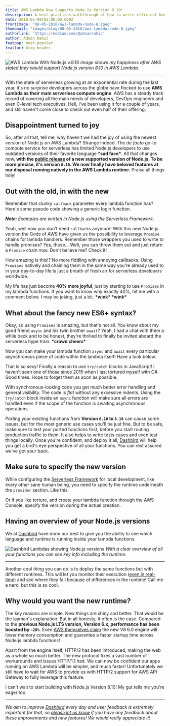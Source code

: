 ```yaml
---
title: AWS Lambda Now Supports Node.js Version 8.10!
description: A best practices walkthrough of how to write efficient Node.js 8.10 code on AWS Lambda. This is packed with examples of how to re-write your existing Node.js 6.10 code as well!
date: 2018-05-09T01:00:00.000Z
frontImage: "08-05-2018/aws-lambda-node-8.jpeg"
thumbnail: "images/blog/08-05-2018/aws-lambda-node-8.jpeg"
authorlink: 'https://medium.com/@adnanrahic'
author: Adnan Rahić
featpop: most-popular
featloc: blog-header
---
```

![AWS Lambda With Node.js v.8.10](/images/blog/08-05-2018/aws-lambda-node-8.jpeg)
_Image shows my happiness after AWS stated they would support Node.js version 8.10 in AWS Lambda._

___

With the state of serverless growing at an exponential rate during the last year, it's no surprise developers across the globe have flocked to use **AWS Lambda as their main serverless compute engine**. AWS has a steady track record of covering all the main needs of developers, DevOps engineers and even C-level tech executives. Hell, I've been using it for a couple of years, and still haven't come close to check out even half of their offering. 

## Disappointment turned to joy 
So, after all that, tell me, why haven't we had the joy of using the newest version of Node.js on AWS Lambda? Strange indeed. The _de facto_ go-to compute service for serverless has limited Node.js developers to use outdated versions of their favorite language **\*sad face\***. All that changes now, **with the [public release](https://aws.amazon.com/blogs/compute/node-js-8-10-runtime-now-available-in-aws-lambda/) of a new supported version of Node.js. To be more precise, it's version `8.10`. We now finally have beloved features at our disposal running natively in the AWS Lambda runtime.** Praise all things holy!

## Out with the old, in with the new
Remember that clunky `callback` parameter every lambda function has? Here's some pseudo code showing a generic login function.

_**Note**: Examples are written in Node.js using the Serverless Framework._

<script src="https://gist.github.com/adnanrahic/693516c84cdb318b6335a1dd82a51a2e.js"></script>

Yeah, well now you don't need `callback`s anymore! With this new Node.js version the Gods of AWS have given us the possibility to leverage `Promise` chains for lambda handlers. Remember those wrappers you used to write to handle promises? Yes, those... Well, you can throw them out and just return a `Promise` chain now. Don't believe me? Check it!

<script src="https://gist.github.com/adnanrahic/e8b45fb452f5ce53d3907b9f184b22c8.js"></script>

How amazing is this!? No more fiddling with annoying callbacks. Using `Promises` natively and chaining them in the same way you're already used to in your day-to-day life is just a breath of fresh air for serverless developers worldwide. 

My life has just become **40% more joyful**, just by starting to use `Promises` in my lambda functions. If you want to know why exactly 40%, hit me with a comment below. I may be joking, just a bit. **\*wink\* \*wink\***

## What about the fancy new ES6+ syntax?
Okay, so using `Promises` is amazing, but that's not all. You know about my good friend `async` and his twin brother `await`? Yeah, I had a chat with them a while back and to be honest, they're thrilled to finally be invited aboard the serverless hype train. **\*crowd cheers\***

Now you can make your lambda function `async` and `await` every particular asynchronous piece of code within the lambda itself! Have a look below.

<script src="https://gist.github.com/adnanrahic/8e0ddd50e5e9197ad9ca4028c295381e.js"></script>

That is so sexy! Finally a reason to use `try/catch` blocks in JavaScript! I haven't seen one of those since 2015 when I last tortured myself with C#. Good times. Hope to forget them as soon as possible.

With synchronous-looking code you get much better error handling and general visibility. The code is _flat_ without any excessive indents. Using the `try/catch` block inside an `async` function will make sure all errors are handled even if the scope of the function is awaiting asynchronous operations.

Porting your existing functions from **Version `6.10` to `8.10`** can cause some issues, but for the most generic use cases you'll be just fine. But to be safe, make sure to test your ported functions first, before you start routing production traffic to them. It also helps to write tests cases and even test things locally. Once you're confident, and deploy it all, [Dashbird](https://dashbird.io/) will help you get a bird's eye perspective of all your functions. You can rest assured we've got your back.

## Make sure to specify the new version
While configuring the [Serverless Framework](https://serverless.com/) for local development, like every other sane human being, you need to specify the runtime underneath the `provider` section. Like this.

<script src="https://gist.github.com/adnanrahic/e1ed89ea9e619214268511e59e0eb59d.js"></script>

Or if you like torture, and create your lambda function through the AWS Console, specify the version during the actual creation.

## Having an overview of your Node.js versions
We at [Dashbird](https://dashbird.io/) have done our best to give you the ability to see which language and runtime is running inside your lambda functions. 

![Dashbird Lambdas showing Node.js versions](/images/blog/08-05-2018/app-node-versions.png)
_With a clear overview of all your functions you can see key info including the runtime._

___

Another cool thing you can do is to deploy the same functions but with different runtimes. This will let you monitor their execution ([even in real-time](/docs/user-guide/debugging/)) and see where they fail because of differences in the runtime! Call me a nerd, but this is so cool.

## Why would you want the new runtime?
The key reasons are simple. New things are shiny and better. That would be the layman's explanation. But in all honesty, it often is the case. Compared to the **previous Node.js LTS version, Version 6.x, performance has been boosted by `~20%`**. Even [AWS themselves claim](https://aws.amazon.com/blogs/compute/node-js-8-10-runtime-now-available-in-aws-lambda/) the new V8 6.0 engine will lower memory consumption and guarantee a faster startup time across Node.js lambda functions! 

Apart from the engine itself, HTTP/2 has been introduced, making the web as a whole so much better. The new protocol fixes a vast number of workarounds and issues HTTP/1.1 had. We can now be confident our apps running on AWS Lambda will be simpler, and much faster! Unfortunately we still have to wait for AWS to provide us with HTTP/2 support for AWS API Gateway to fully leverage this feature.

I can't wait to start building with Node.js Version 8.10! My gut tells me you're eager too.

___

_We aim to improve [Dashbird](https://dashbird.io/) every day and user feedback is extremely important for that, so [please let us know](mailto:support@dashbird.io) if you have any feedback about these improvements and new features! We would really appreciate it!_